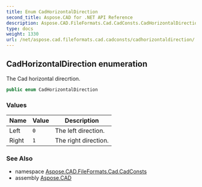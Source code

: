 ```yaml
---
title: Enum CadHorizontalDirection
second_title: Aspose.CAD for .NET API Reference
description: Aspose.CAD.FileFormats.Cad.CadConsts.CadHorizontalDirection enum. The Cad horizontal direcrtion
type: docs
weight: 1330
url: /net/aspose.cad.fileformats.cad.cadconsts/cadhorizontaldirection/
---
```

## CadHorizontalDirection enumeration

The Cad horizontal direcrtion.

```csharp
public enum CadHorizontalDirection
```

### Values

| Name | Value | Description |
| --- | --- | --- |
| Left | `0` | The left direction. |
| Right | `1` | The right direction. |

### See Also

* namespace [Aspose.CAD.FileFormats.Cad.CadConsts](../../aspose.cad.fileformats.cad.cadconsts/)
* assembly [Aspose.CAD](../../)


